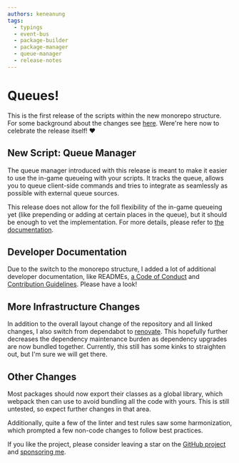 ```yaml
---
authors: keneanung
tags: 
  - typings
  - event-bus
  - package-builder
  - package-manager
  - queue-manager
  - release-notes
---
```

# Queues!

This is the first release of the scripts within the new monorepo structure. For some background about the changes see [here](2023-06-23_a_new_home.md). Were're here now to celebrate the release itself! :heart:

## New Script: Queue Manager

The queue manager introduced with this release is meant to make it easier to use the in-game queueing with your scripts. It tracks the queue, allows you to queue client-side commands and tries to integrate as seamlessly as possible with external queue sources.

This release does not allow for the foll flexibility of the in-game queueing yet (like prepending or adding at certain places in the queue), but it should be enough to vet the implementation. For more details, please refer to [the documentation](https://keneanung.github.io/nexus-scripts/docs/queue-manager/).

## Developer Documentation

Due to the switch to the monorepo structure, I added a lot of additional developer documentation, like READMEs, [a Code of Conduct](https://github.com/keneanung/nexus-scripts/blob/main/CODE_OF_CONDUCT.md) and [Contribution Guidelines](https://github.com/keneanung/nexus-scripts/blob/main/CONTRIBUTING.md). Please have a look!

## More Infrastructure Changes

In addition to the overall layout change of the repository and all linked changes, I also switch from dependabot to [renovate](https://www.mend.io/renovate/). This hopefully further decreases the dependency maintenance burden as dependency upgrades are now bundled together. Currently, this still has some kinks to straighten out, but I'm sure we will get there.

## Other Changes

Most packages should now export their classes as a global library, which webpack then can use to avoid bundling all the code with yours. This is still untested, so expect further changes in that area.

Additionally, quite a few of the linter and test rules saw some harmonization, which prompted a few non-code changes to follow best practices.

If you like the project, please consider leaving a star on the [GitHub project](https://github.com/keneanung/nexus-scripts) and [sponsoring me](https://github.com/sponsors/keneanung).